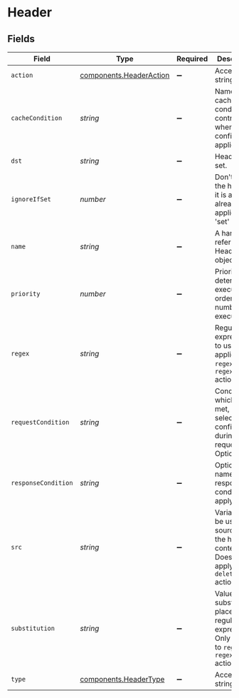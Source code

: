 # Header


## Fields

| Field                                                                                                   | Type                                                                                                    | Required                                                                                                | Description                                                                                             | Example                                                                                                 |
| ------------------------------------------------------------------------------------------------------- | ------------------------------------------------------------------------------------------------------- | ------------------------------------------------------------------------------------------------------- | ------------------------------------------------------------------------------------------------------- | ------------------------------------------------------------------------------------------------------- |
| `action`                                                                                                | [components.HeaderAction](../../../sdk/models/components/headeraction.md)                               | :heavy_minus_sign:                                                                                      | Accepts a string value.                                                                                 |                                                                                                         |
| `cacheCondition`                                                                                        | *string*                                                                                                | :heavy_minus_sign:                                                                                      | Name of the cache condition controlling when this configuration applies.                                | <nil>                                                                                                   |
| `dst`                                                                                                   | *string*                                                                                                | :heavy_minus_sign:                                                                                      | Header to set.                                                                                          |                                                                                                         |
| `ignoreIfSet`                                                                                           | *number*                                                                                                | :heavy_minus_sign:                                                                                      | Don't add the header if it is added already. Only applies to 'set' action.                              |                                                                                                         |
| `name`                                                                                                  | *string*                                                                                                | :heavy_minus_sign:                                                                                      | A handle to refer to this Header object.                                                                | test-header                                                                                             |
| `priority`                                                                                              | *number*                                                                                                | :heavy_minus_sign:                                                                                      | Priority determines execution order. Lower numbers execute first.                                       |                                                                                                         |
| `regex`                                                                                                 | *string*                                                                                                | :heavy_minus_sign:                                                                                      | Regular expression to use. Only applies to `regex` and `regex_repeat` actions.                          |                                                                                                         |
| `requestCondition`                                                                                      | *string*                                                                                                | :heavy_minus_sign:                                                                                      | Condition which, if met, will select this configuration during a request. Optional.                     | <nil>                                                                                                   |
| `responseCondition`                                                                                     | *string*                                                                                                | :heavy_minus_sign:                                                                                      | Optional name of a response condition to apply.                                                         | <nil>                                                                                                   |
| `src`                                                                                                   | *string*                                                                                                | :heavy_minus_sign:                                                                                      | Variable to be used as a source for the header content. Does not apply to `delete` action.              |                                                                                                         |
| `substitution`                                                                                          | *string*                                                                                                | :heavy_minus_sign:                                                                                      | Value to substitute in place of regular expression. Only applies to `regex` and `regex_repeat` actions. |                                                                                                         |
| `type`                                                                                                  | [components.HeaderType](../../../sdk/models/components/headertype.md)                                   | :heavy_minus_sign:                                                                                      | Accepts a string value.                                                                                 |                                                                                                         |